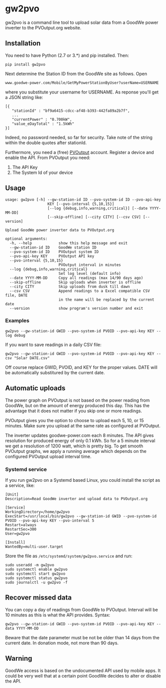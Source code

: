 
# gw2pvo

gw2pvo is a command line tool to upload solar data from a GoodWe power inverter to the PVOutput.org website.

## Installation

You need to have Python (2.7 or 3.*) and pip installed. Then:

    pip install gw2pvo

Next determine the Station ID from the GoodWe site as follows. Open

    www.goodwe-power.com/Mobile/GetMyPowerStationByUser?userName=USERNAME

where you substitute your username for USERNAME. As reponse you'll get a JSON string like:

    [{
       "stationId" : "bf9a6415-cdcc-af48-b393-442fa89a2b7f",
       ...
       "currentPower" : "0.700kW",
       "value_eDayTotal" : "1.5kWh"
    }]

Indeed, no password needed, so far for security. Take note of the string within the double quotes after stationId.

Furthermore, you need a (free) [PVOutput](PVOutput.org) account. Register a device and enable the API. From PVOutput you need:

  1. The API Key
  2. The System Id of your device


## Usage

```
usage: gw2pvo [-h] --gw-station-id ID --pvo-system-id ID --pvo-api-key
                   KEY [--pvo-interval {5,10,15}]
                   [--log {debug,info,warning,critical}] [--date YYYY-MM-DD]
                   [--skip-offline] [--city CITY] [--csv CSV] [--version]

Upload GoodWe power inverter data to PVOutput.org

optional arguments:
  -h, --help            show this help message and exit
  --gw-station-id ID    GoodWe station ID
  --pvo-system-id ID    PVOutput system ID
  --pvo-api-key KEY     PVOutput API key
  --pvo-interval {5,10,15}
                        PVOutput interval in minutes
  --log {debug,info,warning,critical}
                        Set log level (default info)
  --date YYYY-MM-DD     Copy all readings (max 14/90 days ago)
  --skip-offline        Skip uploads when inverter is offline
  --city CITY           Skip uploads from dusk till dawn
  --csv CSV             Append readings to a Excel compatible CSV file, DATE
                        in the name will be replaced by the current date
  --version             show program's version number and exit
```

### Examples

```
gw2pvo --gw-station-id GWID --pvo-system-id PVOID --pvo-api-key KEY --log debug
```

If you want to save readings in a daily CSV file:

```
gw2pvo --gw-station-id GWID --pvo-system-id PVOID --pvo-api-key KEY --csv "Solar DATE.csv"
```

Off course replace GWID, PVOID, and KEY for the proper values. DATE will be automatically substitured by the current date.

## Automatic uploads

The power graph on PVOutput is not based on the power reading from GoodWe, but on the amount of energy produced this day. This has the advantage that it does not matter if you skip one or more readings.

PVOutput gives you the option to choose to upload each 5, 10, or 15 minutes. Make sure you upload at the same rate as configured at PVOutput.

The inverter updates goodwe-power.com each 8 minutes. The API gives resolution for produced energy of only 0.1 kWh. So for a 5 minute interval we get a resolution of 1200 watt, which is pretty big. To get smooth PVOutput graphs, we apply a running average which depends on the configured PVOutput upload interval time.

### Systemd service
If you run gw2pvo on a Systemd based Linux, you could install the script as a service, like:

```
[Unit]
Description=Read GoodWe inverter and upload data to PVOutput.org

[Service]
WorkingDirectory=/home/gw2pvo
ExecStart=/usr/local/bin/gw2pvo --gw-station-id GWID --pvo-system-id PVOID --pvo-api-key KEY --pvo-interval 5
Restart=always
RestartSec=300
User=gw2pvo

[Install]
WantedBy=multi-user.target
```

Store the file as ``/etc/systemd/system/gw2pvo.service`` and run:

    sudo useradd -m gw2pvo
    sudo systemctl enable gw2pvo
    sudo systemctl start gw2pvo
    sudo systemctl status gw2pvo
    sudo journalctl -u gw2pvo -f

## Recover missed data

You can copy a day of readings from GoodWe to PVOutput. Interval will be 10 minutes as this is what the API provides. Syntax:

```
gw2pvo --gw-station-id GWID --pvo-system-id PVOID --pvo-api-key KEY --data YYYY-MM-DD
```

Beware that the date parameter must be not be older than 14 days from the current date. In donation mode, not more than 90 days.


## Warning

GoodWe access is based on the undocumented API used by mobile apps. It could be very well that at a certain point GoodWe decides to alter or disable the API.
